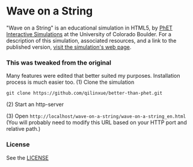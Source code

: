 Wave on a String
=============
"Wave on a String" is an educational simulation in HTML5, by <a href="https://phet.colorado.edu/" target="_blank">PhET Interactive Simulations</a>
at the University of Colorado Boulder.
For a description of this simulation, associated resources, and a link to the published version,
<a href="https://phet.colorado.edu/en/simulation/wave-on-a-string" target="_blank">visit the simulation's web page</a>.

### This was tweaked from the original
Many features were edited that better suited my purposes. Installation process is much easier too.
(1) Clone the simulation
```
git clone https://github.com/qilinxue/better-than-phet.git
```
(2) Start an http-server

(3) Open `http://localhost/wave-on-a-string/wave-on-a-string_en.html` (You will probably need to modify this URL based on your HTTP port and relative path.)

### License
See the <a href="https://github.com/phetsims/wave-on-a-string/blob/master/LICENSE" target="_blank">LICENSE</a>
